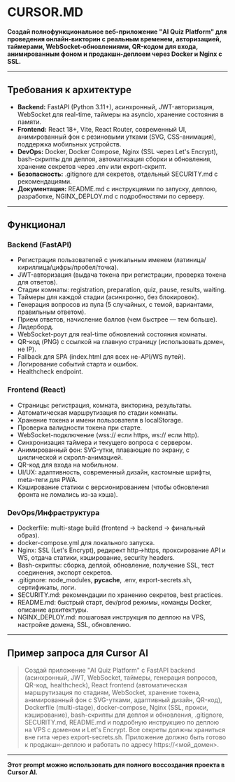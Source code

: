 # CURSOR.MD

**Создай полнофункциональное веб-приложение "AI Quiz Platform" для проведения онлайн-викторин с реальным временем, авторизацией, таймерами, WebSocket-обновлениями, QR-кодом для входа, анимированным фоном и продакшн-деплоем через Docker и Nginx с SSL.**

---

## Требования к архитектуре

- **Backend:** FastAPI (Python 3.11+), асинхронный, JWT-авторизация, WebSocket для real-time, таймеры на asyncio, хранение состояния в памяти.
- **Frontend:** React 18+, Vite, React Router, современный UI, анимированный фон с резиновыми утками (SVG, CSS-анимация), поддержка мобильных устройств.
- **DevOps:** Docker, Docker Compose, Nginx (SSL через Let's Encrypt), bash-скрипты для деплоя, автоматизация сборки и обновления, хранение секретов через .env или export-скрипт.
- **Безопасность:** .gitignore для секретов, отдельный SECURITY.md с рекомендациями.
- **Документация:** README.md с инструкциями по запуску, деплою, разработке, NGINX_DEPLOY.md с подробностями по серверу.

---

## Функционал

### Backend (FastAPI)
- Регистрация пользователей с уникальным именем (латиница/кириллица/цифры/пробел/точка).
- JWT-авторизация (выдача токена при регистрации, проверка токена для ответов).
- Стадии комнаты: registration, preparation, quiz, pause, results, waiting.
- Таймеры для каждой стадии (асинхронно, без блокировок).
- Генерация вопросов из пула (5 случайных, с темой, вариантами, правильным ответом).
- Прием ответов, начисление баллов (чем быстрее — тем больше).
- Лидерборд.
- WebSocket-роут для real-time обновлений состояния комнаты.
- QR-код (PNG) с ссылкой на главную страницу (использовать домен, не IP).
- Fallback для SPA (index.html для всех не-API/WS путей).
- Логирование событий старта и ошибок.
- Healthcheck endpoint.

### Frontend (React)
- Страницы: регистрация, комната, викторина, результаты.
- Автоматическая маршрутизация по стадии комнаты.
- Хранение токена и имени пользователя в localStorage.
- Проверка валидности токена при старте.
- WebSocket-подключение (wss:// если https, ws:// если http).
- Синхронизация таймера и текущего вопроса с сервером.
- Анимированный фон: SVG-утки, плавающие по экрану, с циклической и скролл-анимацией.
- QR-код для входа на мобильном.
- UI/UX: адаптивность, современный дизайн, кастомные шрифты, meta-теги для PWA.
- Кэширование статики с версионированием (чтобы обновления фронта не ломались из-за кэша).

### DevOps/Инфраструктура
- Dockerfile: multi-stage build (frontend → backend → финальный образ).
- docker-compose.yml для локального запуска.
- Nginx: SSL (Let's Encrypt), редирект http→https, проксирование API и WS, отдача статики, кэширование, security headers.
- Bash-скрипты: сборка, деплой, обновление, получение SSL, тест соединения, экспорт секретов.
- .gitignore: node_modules, __pycache__, .env, export-secrets.sh, сертификаты, логи.
- SECURITY.md: рекомендации по хранению секретов, best practices.
- README.md: быстрый старт, dev/prod режимы, команды Docker, описание архитектуры.
- NGINX_DEPLOY.md: пошаговая инструкция по деплою на VPS, настройке домена, SSL, обновлению.

---

## Пример запроса для Cursor AI

> Создай приложение "AI Quiz Platform" с FastAPI backend (асинхронный, JWT, WebSocket, таймеры, генерация вопросов, QR-код, healthcheck), React frontend (автоматическая маршрутизация по стадиям, WebSocket, хранение токена, анимированный фон с SVG-утками, адаптивный дизайн, QR-код), Dockerfile (multi-stage), docker-compose, Nginx (SSL, прокси, кэширование), bash-скрипты для деплоя и обновления, .gitignore, SECURITY.md, README.md и подробную инструкцию по деплою на VPS с доменом и Let's Encrypt. Все секреты должны храниться вне гита через export-secrets.sh. Приложение должно быть готово к продакшн-деплою и работать по адресу https://<мой_домен>.

---

**Этот prompt можно использовать для полного воссоздания проекта в Cursor AI.** 